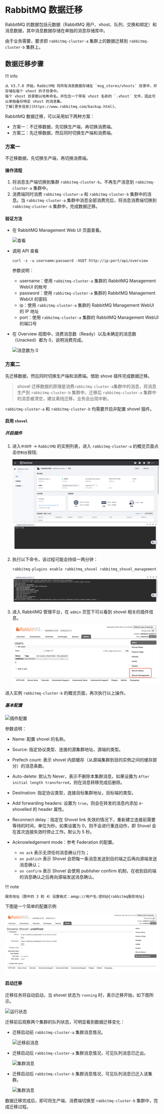 # RabbitMQ 数据迁移

RabbitMQ 的数据包括元数据（RabbitMQ 用户、vhost、队列、交换和绑定）和消息数据，其中消息数据存储在单独的消息存储库中。

由于业务需要，要求把 `rabbitmq-cluster-a` 集群上的数据迁移到 `rabbitmq-cluster-b` 集群上。

## 数据迁移步骤

!!! info

    从 V3.7.0 开始，RabbitMQ 将所有消息数据存储在 `msg_stores/vhosts` 目录中，并存储在每个 vhost 的子目录中。
    每个 vhost 目录都以哈希命名，并包含一个带有 vhost 名称的 `.vhost` 文件，因此可以单独备份特定 vhost 的消息集。
    了解[更多信息](https://www.rabbitmq.com/backup.html)。

RabbitMQ 数据迁移，可以采用如下两种方案：

- 方案一：不迁移数据，先切换生产端，再切换消费端。
- 方案二：先迁移数据，然后同时切换生产端和消费端。

### 方案一

不迁移数据，先切换生产端，再切换消费端。

#### 操作流程

1. 将消息生产端切换到集群 `rabbitmq-cluster-b`，不再生产消息到 `rabbitmq-cluster-a` 集群中。
2. 消费端同时消费 `rabbitmq-cluster-a` 和 `rabbitmq-cluster-b` 集群中的消息。当 `rabbitmq-cluster-a` 集群中消息全部消费完后，将消息消费端切换到 `rabbitmq-cluster-b` 集群中，完成数据迁移。

#### 验证方法

- 在 RabbitMQ Management Web UI 页面查看。

    ![查看](https://docs.daocloud.io/daocloud-docs-images/docs/middleware/rabbitmq/images/migrate01.png)

- 调用 API 查看

    ```shell
    curl -s -u username:password -XGET http://ip:port/api/overview
    ```

    参数说明：

    - username：使用 `rabbitmq-cluster-a` 集群的 RabbitMQ Management WebUI 的帐号
    - password：使用 `rabbitmq-cluster-a` 集群的 RabbitMQ Management WebUI 的密码
    - ip：使用 `rabbitmq-cluster-a` 集群的 RabbitMQ Management WebUI 的 IP 地址
    - port：使用 `rabbitmq-cluster-a` 集群的 RabbitMQ Management WebUI 的端口号

- 在 Overview 视图中，消费消息数（Ready）以及未确定的消息数（Unacked）都为 0，说明消费完成。

    ![消息数为 0](https://docs.daocloud.io/daocloud-docs-images/docs/middleware/rabbitmq/images/migrate02.png)

### 方案二

先迁移数据，然后同时切换生产端和消费端。借助 shove 插件完成数据迁移。

> shovel 迁移数据的原理是消费`rabbitmq-cluster-a`集群中的消息，将消息生产到 `rabbitmq-cluster-b` 集群中，迁移后 `rabbitmq-cluster-a` 集群中的消息被清空，建议离线迁移，业务会出现中断。

`rabbitmq-cluster-a` 和 `rabbitmq-cluster-b` 均需要开启并配置 shovel 插件。

#### 启用 `shovel`

##### 开启插件

1. 进入`中间件` -> `RabbitMQ` 的实例列表，进入 `rabbitmq-cluster-a` 的概览页面点击`控制台`按钮;

    ![控制台](../images/migrate10.png)

2. 执行以下命令，该过程可能会持续一两分钟：

    ```shell
    rabbitmq-plugins enable rabbitmq_shovel rabbitmq_shovel_management
    ```

    ![执行命令](../images/migrate11.png)

3. 进入 RabbitMQ 管理平台，在 `admin` 页签下可以看到 shovel 相关的插件信息。

    ![开启插件](../images/migrate09.png)

进入实例 `rabbitmq-cluster-b` 的概览页面，再次执行以上操作。

##### 基本配置

![插件配置](https://docs.daocloud.io/daocloud-docs-images/docs/middleware/rabbitmq/images/migrate03.png)

参数说明：

- Name: 配置 shovel 的名称。
- Source: 指定协议类型、连接的源集群地址，源端的类型。
- Prefech count: 表示 shovel 内部缓存（从源端集群到目的实例之间的缓存部分）的消息条数。
- Auto-delete: 默认为 Never，表示不删除本集群消息，如果设置为 `After initial length transferred`，则在消息转移完成后删除。
- Destination: 指定协议类型，连接目标集群地址，目标端的类型。
- Add forwarding headers: 设置为 `true`，则会在转发的消息内添加 x-shovelled 的 header 属性。
- Reconnect delay：指定在 Shovel link 失效的情况下，重新建立连接前需要等待的时间，单位为秒。如果设置为 0，则不会进行重连动作，即 Shovel 会在首次连接失效时停止工作。默认为 5 秒。
- Acknowledgement mode：参考 Federation 的配置。

    - `no ack` 表示无须任何消息确认行为；
    - `on publish` 表示 Shovel 会把每一条消息发送到目的端之后再向源端发送消息确认；
    - `on confirm` 表示 Shovel 会使用 publisher confirm 机制，在收到目的端的消息确认之后再向源端发送消息确认。

!!! note

    服务地址（图中的 3 和 4）设置格式：amqp://用户名:密码@{rabbitmq服务地址}

下图是一个简单的配置示例

![配置示例](../images/migrate12.png)

#### 启动迁移

迁移任务将自动启动，当 shovel 状态为 `running` 时，表示迁移开始，如下图所示。

![运行状态](https://docs.daocloud.io/daocloud-docs-images/docs/middleware/rabbitmq/images/migrate06.png)

迁移前后观察两个集群的队列状态，可明显看到数据迁移变化：

- 迁移启动前 `rabbitmq-cluster-a` 集群消息情况。

    ![迁移前消息](https://docs.daocloud.io/daocloud-docs-images/docs/middleware/rabbitmq/images/migrate04.png)

- 迁移启动后 `rabbitmq-cluster-a` 集群消息情况，可见队列消息已迁出。

    ![集群消息](https://docs.daocloud.io/daocloud-docs-images/docs/middleware/rabbitmq/images/migrate07.png)

- 迁移启动后 `rabbitmq-cluster-b` 集群消息情况，可见队列消息已迁入该集群。

    ![集群消息](https://docs.daocloud.io/daocloud-docs-images/docs/middleware/rabbitmq/images/migrate08.png)


数据迁移完成后，即可将生产端、消费端切换至 `rabbitmq-cluster-b` 集群中，完成迁移过程。

